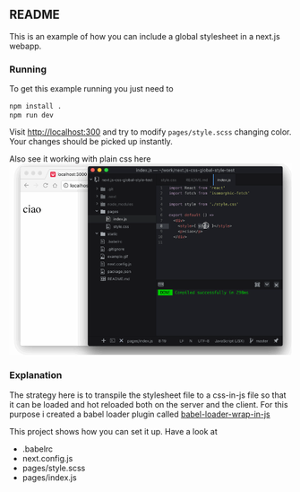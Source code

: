 README
------

This is an example of how you can include a global stylesheet in a next.js webapp.

### Running

To get this example running you just need to

    npm install .
    npm run dev

Visit [http://localhost:300](http://localhost:300) and try to modify `pages/style.scss` changing color. Your changes should be picked up instantly.

Also see it working with plain css here
![example](example.gif)

### Explanation

The strategy here is to transpile the stylesheet file to a css-in-js file so that it can be loaded and hot reloaded both on the server and the client. For this purpose i created a babel loader plugin called [babel-loader-wrap-in-js](https://github.com/davibe/babel-plugin-wrap-in-js)

This project shows how you can set it up. Have a look at
- .babelrc
- next.config.js
- pages/style.scss
- pages/index.js
